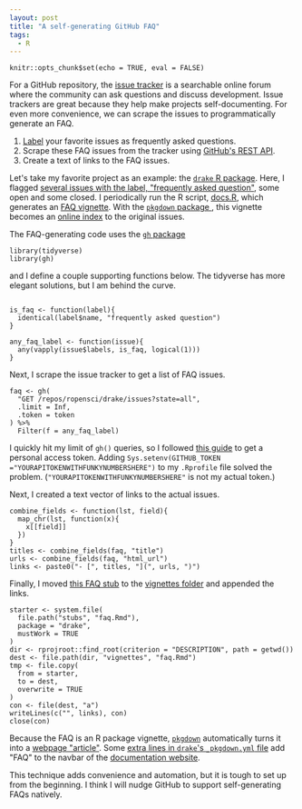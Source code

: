 ```yaml
---
layout: post
title: "A self-generating GitHub FAQ"
tags: 
  - R
---
```



```{r setup, include=FALSE}
knitr::opts_chunk$set(echo = TRUE, eval = FALSE)
```

For a GitHub repository, the [issue tracker](https://help.github.com/articles/about-issues/) is a searchable online forum where the community can ask questions and discuss development. Issue trackers are great because they help make projects self-documenting. For even more convenience, we can scrape the issues to programmatically generate an FAQ.

1. [Label](https://help.github.com/articles/about-labels/) your favorite issues as frequently asked questions.
1. Scrape these FAQ issues from the tracker using [GitHub's REST API](https://developer.github.com/v3/).
1. Create a text of links to the FAQ issues.

Let's take my favorite project as an example: the <a href="https://github.com/ropensci/drake"><code>drake</code> R package</a>. Here, I flagged <a href="https://github.com/ropensci/drake/issues?q=is%3Aissue+is%3Aclosed+label%3A%22frequently+asked+question%22">several issues with the label, "frequently asked question"</a>, some open and some closed. I periodically run the R script, <a href="https://github.com/ropensci/drake/blob/master/docs.R">docs.R</a>, which generates an <a href="https://github.com/ropensci/drake/blob/master/vignettes/faq.Rmd">FAQ vignette</a>. With the <a href="https://github.com/r-lib/pkgdown"><code>pkgdown</code> package </a>, this vignette becomes an <a href="https://ropensci.github.io/drake/articles/faq.html">online index</a> to the original issues.

The FAQ-generating code uses the <a href="https://github.com/r-lib/gh"><code>gh</code> package</a>

<pre><code>library(tidyverse)
library(gh)
</code></pre>

and I define a couple supporting functions below. The tidyverse has more elegant solutions, but I am behind the curve.

<pre><code>
is_faq <- function(label){
  identical(label$name, "frequently asked question")
}

any_faq_label <- function(issue){
  any(vapply(issue$labels, is_faq, logical(1)))
}
</code></pre>

Next, I scrape the issue tracker to get a list of FAQ issues.

<pre><code>faq <- gh(
  "GET /repos/ropensci/drake/issues?state=all",
  .limit = Inf,
  .token = token
) %>%
  Filter(f = any_faq_label)
</code></pre>

I quickly hit my limit of <code>gh()</code> queries, so I followed <a href="https://gist.github.com/christopheranderton/8644743">this guide</a> to get a personal access token. Adding <code>Sys.setenv(GITHUB_TOKEN ="YOURAPITOKENWITHFUNKYNUMBERSHERE")</code> to my <code>.Rprofile</code> file solved the problem. (<code>"YOURAPITOKENWITHFUNKYNUMBERSHERE"</code> is not my actual token.)

Next, I created a text vector of links to the actual issues.

<pre><code>combine_fields <- function(lst, field){
  map_chr(lst, function(x){
    x[[field]]
  })
}
titles <- combine_fields(faq, "title")
urls <- combine_fields(faq, "html_url")
links <- paste0("- [", titles, "](", urls, ")")
</code></pre>

Finally, I moved <a href="https://github.com/ropensci/drake/blob/master/inst/stubs/faq.Rmd">this FAQ stub</a> to the <a href="https://github.com/ropensci/drake/tree/master/vignettes">vignettes folder</a> and appended the links.

<pre><code>starter <- system.file(
  file.path("stubs", "faq.Rmd"),
  package = "drake",
  mustWork = TRUE
)
dir <- rprojroot::find_root(criterion = "DESCRIPTION", path = getwd())
dest <- file.path(dir, "vignettes", "faq.Rmd")
tmp <- file.copy(
  from = starter,
  to = dest,
  overwrite = TRUE
)
con <- file(dest, "a")
writeLines(c("", links), con)
close(con)
</code></pre>

Because the FAQ is an R package vignette, <a href="https://github.com/r-lib/pkgdown"><code>pkgdown</code></a> automatically turns it into a <a href="https://ropensci.github.io/drake/articles/faq.html">webpage "article"</a>. Some <a href="">extra lines in <code>drake</code>'s <code>_pkgdown.yml</code> file</a> add "FAQ" to the navbar of the <a href="https://ropensci.github.io/drake/index.html">documentation website</a>.

This technique adds convenience and automation, but it is tough to set up from the beginning. I think I will nudge GitHub to support self-generating FAQs natively.